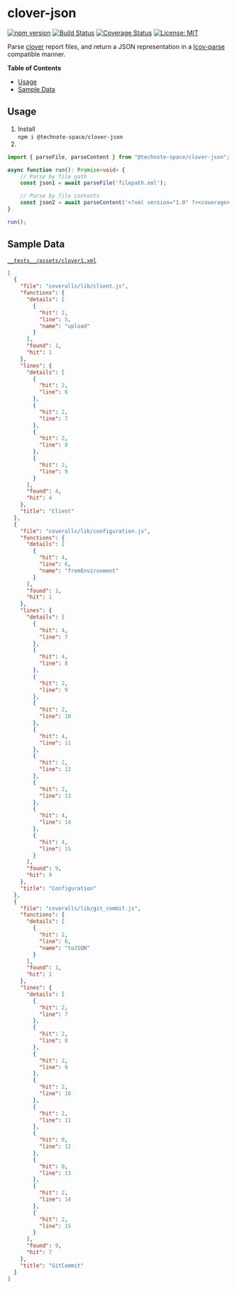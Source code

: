 # clover-json

[![npm version](https://badge.fury.io/js/%40technote-space%2Fclover-json.svg)](https://badge.fury.io/js/%40technote-space%2Fclover-json)
[![Build Status](https://github.com/technote-space/clover-json/workflows/Build/badge.svg)](https://github.com/technote-space/clover-json/actions)
[![Coverage Status](https://coveralls.io/repos/github/technote-space/clover-json/badge.svg?branch=master)](https://coveralls.io/github/technote-space/clover-json?branch=master)
[![License: MIT](https://img.shields.io/badge/License-MIT-blue.svg)](https://github.com/technote-space/clover-json/blob/master/LICENSE)

Parse [clover](https://www.atlassian.com/software/clover) report files, and return a JSON representation in a [lcov-parse](https://github.com/davglass/lcov-parse) compatible manner.

<!-- START doctoc generated TOC please keep comment here to allow auto update -->
<!-- DON'T EDIT THIS SECTION, INSTEAD RE-RUN doctoc TO UPDATE -->
**Table of Contents**

- [Usage](#usage)
- [Sample Data](#sample-data)

<!-- END doctoc generated TOC please keep comment here to allow auto update -->

## Usage
1. Install  
`npm i @technote-space/clover-json`
1. 
```typescript
import { parseFile, parseContent } from "@technote-space/clover-json";

async function run(): Promise<void> {
    // Parse by file path
    const json1 = await parseFile('filepath.xml');

    // Parse by file contents
    const json2 = await parseContent('<?xml version="1.0" ?><coverage>...</coverage>');
}

run();
```

## Sample Data
[`__tests__/assets/clover1.xml`](__tests__/assets/clover1.xml)
```json
[
  {
    "file": "coveralls/lib/client.js",
    "functions": {
      "details": [
        {
          "hit": 2,
          "line": 5,
          "name": "upload"
        }
      ],
      "found": 1,
      "hit": 1
    },
    "lines": {
      "details": [
        {
          "hit": 2,
          "line": 6
        },
        {
          "hit": 2,
          "line": 7
        },
        {
          "hit": 2,
          "line": 8
        },
        {
          "hit": 2,
          "line": 9
        }
      ],
      "found": 4,
      "hit": 4
    },
    "title": "Client"
  },
  {
    "file": "coveralls/lib/configuration.js",
    "functions": {
      "details": [
        {
          "hit": 4,
          "line": 6,
          "name": "fromEnvironment"
        }
      ],
      "found": 1,
      "hit": 1
    },
    "lines": {
      "details": [
        {
          "hit": 4,
          "line": 7
        },
        {
          "hit": 4,
          "line": 8
        },
        {
          "hit": 2,
          "line": 9
        },
        {
          "hit": 2,
          "line": 10
        },
        {
          "hit": 4,
          "line": 11
        },
        {
          "hit": 2,
          "line": 12
        },
        {
          "hit": 2,
          "line": 13
        },
        {
          "hit": 4,
          "line": 14
        },
        {
          "hit": 4,
          "line": 15
        }
      ],
      "found": 9,
      "hit": 9
    },
    "title": "Configuration"
  },
  {
    "file": "coveralls/lib/git_commit.js",
    "functions": {
      "details": [
        {
          "hit": 2,
          "line": 6,
          "name": "toJSON"
        }
      ],
      "found": 1,
      "hit": 1
    },
    "lines": {
      "details": [
        {
          "hit": 2,
          "line": 7
        },
        {
          "hit": 2,
          "line": 8
        },
        {
          "hit": 2,
          "line": 9
        },
        {
          "hit": 2,
          "line": 10
        },
        {
          "hit": 2,
          "line": 11
        },
        {
          "hit": 0,
          "line": 12
        },
        {
          "hit": 0,
          "line": 13
        },
        {
          "hit": 2,
          "line": 14
        },
        {
          "hit": 2,
          "line": 15
        }
      ],
      "found": 9,
      "hit": 7
    },
    "title": "GitCommit"
  }
]
```
